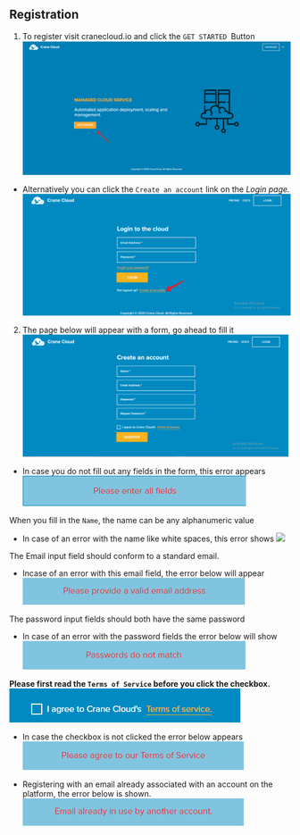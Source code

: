 ## Registration
1. To register visit cranecloud.io and click the `GET STARTED `Button
![](../img/get_started.png)

+ Alternatively you can click the `Create an account` link on the *Login page.*
  ![](../img/login.png)

2. The page below will appear with a form, go ahead to fill it
![](../img/clean_register.png)

+ In case you do not fill out any fields in the form, this error appears
  ![](../img/all_fields_error.png)

When you fill in the `Name`, the name can be any alphanumeric value

+ In case of an  error with the name like white spaces, this error shows
  ![](../img/)

The Email input field should conform to a standard email.

+ Incase of an error with this email field, the error below  will appear
  ![](../img/email_error.png)

The password input fields should both have the same password

+  In case of an error with the password fields the error below will show
![](../img/password_error.png)

**Please first read the `Terms of Service` before you click the checkbox.**
![](../img/register_checkbox.png)

+ In case the checkbox is not clicked the error below appears
  ![](../img/terms_of_service.png)

+ Registering with an email already associated with an account on the platform, the error below is shown.
  ![](../img/email_in_use.png)